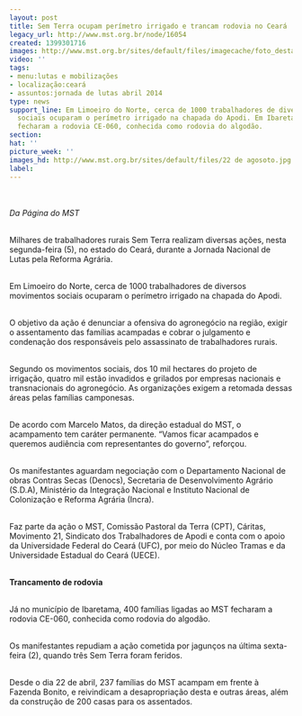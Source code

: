 ```yaml
---
layout: post
title: Sem Terra ocupam perímetro irrigado e trancam rodovia no Ceará
legacy_url: http://www.mst.org.br/node/16054
created: 1399301716
images: http://www.mst.org.br/sites/default/files/imagecache/foto_destaque/22 de agosoto.jpg
video: ''
tags:
- menu:lutas e mobilizações
- localização:ceará
- assuntos:jornada de lutas abril 2014
type: news
support_line: Em Limoeiro do Norte, cerca de 1000 trabalhadores de diversos movimentos
  sociais ocuparam o perímetro irrigado na chapada do Apodi. Em Ibaretama, 400 famílias
  fecharam a rodovia CE-060, conhecida como rodovia do algodão.
section: 
hat: ''
picture_week: ''
images_hd: http://www.mst.org.br/sites/default/files/22 de agosoto.jpg
label: 
---
```

<p><br><em><br>Da Página do MST</em></p><p><br>Milhares de trabalhadores rurais Sem Terra realizam diversas ações, nesta segunda-feira (5), no estado do Ceará, durante a Jornada Nacional de Lutas pela Reforma Agrária.</p><p><br>Em Limoeiro do Norte, cerca de 1000 trabalhadores de diversos movimentos sociais ocuparam o perímetro irrigado na chapada do Apodi.</p><p><br>O objetivo da ação é denunciar a ofensiva do agronegócio na região, exigir o assentamento das famílias acampadas e cobrar o julgamento e condenação dos responsáveis pelo assassinato de trabalhadores rurais.</p><p><br>Segundo os movimentos sociais, dos 10 mil hectares do projeto de irrigação, quatro mil estão invadidos e grilados por empresas nacionais e transnacionais do agronegócio. As organizações exigem a retomada dessas áreas pelas famílias camponesas.</p><p><br>De acordo com Marcelo Matos, da direção estadual do MST, o acampamento tem caráter permanente. “Vamos ficar acampados e queremos audiência com representantes do governo”, reforçou.&nbsp;</p><p><br>Os manifestantes aguardam negociação com o Departamento Nacional de obras Contras Secas (Denocs), Secretaria de Desenvolvimento Agrário (S.D.A), Ministério da Integração Nacional e Instituto Nacional de Colonização e Reforma Agrária (Incra).</p><p><br>Faz parte da ação o MST, Comissão Pastoral da Terra (CPT), Cáritas, Movimento 21, Sindicato dos Trabalhadores de Apodi e conta com o apoio da Universidade Federal do Ceará (UFC), por meio do Núcleo Tramas e da Universidade Estadual do Ceará (UECE).</p><p><br><strong>Trancamento de rodovia&nbsp;</strong></p><p><br>Já no município de Ibaretama, 400 famílias ligadas ao MST fecharam a rodovia CE-060, conhecida como rodovia do algodão.&nbsp;</p><p><br>Os manifestantes repudiam a ação cometida por jagunços na última sexta-feira (2), quando três Sem Terra foram feridos.</p><p><br>Desde o dia 22 de abril, 237 famílias do MST acampam em frente à Fazenda Bonito, e reivindicam a desapropriação desta e outras áreas, além da construção de 200 casas para os assentados.&nbsp;</p><div>&nbsp;</div><div>&nbsp;</div>
